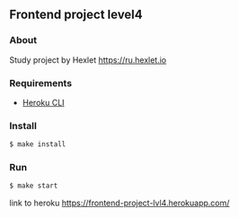 ## Frontend project level4

### About
Study project by Hexlet https://ru.hexlet.io

### Requirements

* [Heroku CLI](https://devcenter.heroku.com/articles/heroku-cli)

### Install

```sh
$ make install
```

### Run

```sh
$ make start
```

link to heroku https://frontend-project-lvl4.herokuapp.com/
